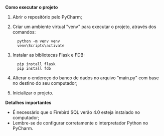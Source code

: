 **Como executar o projeto**

1. Abrir o repositório pelo PyCharm;

2. Criar um ambiente virtual "venv" para executar o projeto, através dos comandos:
   ```
     python -m venv venv
     venv\Scripts\activate
   ```

3. Instalar as bibliotecas Flask e FDB:
   ```
     pip install flask
     pip install fdb
   ```

4. Alterar o endereço do banco de dados no arquivo "main.py" com base no destino do seu computador;

5. Inicializar o projeto.

**Detalhes importantes**
- É necessário que o Firebird SQL verão 4.0 esteja instalado no computador;
- Lembre-se de configurar corretamente o interpretador Python no PyCharm.
